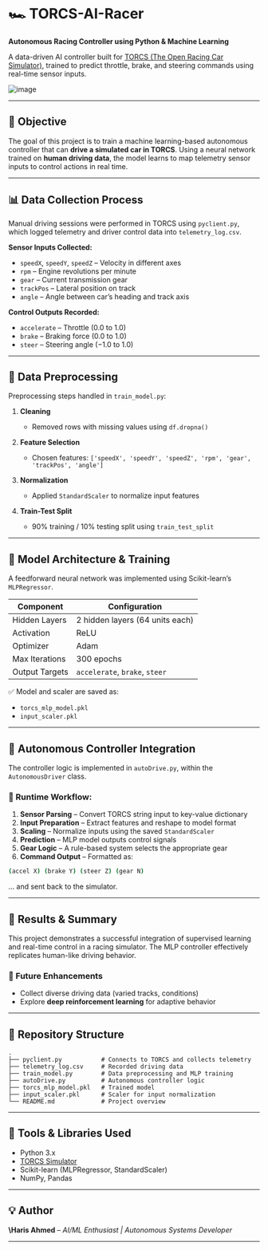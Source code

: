 # 🏎️ TORCS-AI-Racer

**Autonomous Racing Controller using Python & Machine Learning**

A data-driven AI controller built for [TORCS (The Open Racing Car Simulator)](http://torcs.sourceforge.net/), trained to predict throttle, brake, and steering commands using real-time sensor inputs.

![image](https://github.com/user-attachments/assets/9c3e1a60-1662-43b1-9242-7b8541d33c16)


---

## 📌 Objective

The goal of this project is to train a machine learning-based autonomous controller that can **drive a simulated car in TORCS**.
Using a neural network trained on **human driving data**, the model learns to map telemetry sensor inputs to control actions in real time.

---

## 📊 Data Collection Process

Manual driving sessions were performed in TORCS using `pyclient.py`, which logged telemetry and driver control data into `telemetry_log.csv`.

**Sensor Inputs Collected:**

* `speedX`, `speedY`, `speedZ` – Velocity in different axes
* `rpm` – Engine revolutions per minute
* `gear` – Current transmission gear
* `trackPos` – Lateral position on track
* `angle` – Angle between car’s heading and track axis

**Control Outputs Recorded:**

* `accelerate` – Throttle (0.0 to 1.0)
* `brake` – Braking force (0.0 to 1.0)
* `steer` – Steering angle (−1.0 to 1.0)

---

## 🧹 Data Preprocessing

Preprocessing steps handled in `train_model.py`:

1. **Cleaning**

   * Removed rows with missing values using `df.dropna()`

2. **Feature Selection**

   * Chosen features:
     `['speedX', 'speedY', 'speedZ', 'rpm', 'gear', 'trackPos', 'angle']`

3. **Normalization**

   * Applied `StandardScaler` to normalize input features

4. **Train-Test Split**

   * 90% training / 10% testing split using `train_test_split`

---

## 🧠 Model Architecture & Training

A feedforward neural network was implemented using Scikit-learn’s `MLPRegressor`.

| Component      | Configuration                   |
| -------------- | ------------------------------- |
| Hidden Layers  | 2 hidden layers (64 units each) |
| Activation     | ReLU                            |
| Optimizer      | Adam                            |
| Max Iterations | 300 epochs                      |
| Output Targets | `accelerate`, `brake`, `steer`  |

✅ Model and scaler are saved as:

* `torcs_mlp_model.pkl`
* `input_scaler.pkl`

---

## 🤖 Autonomous Controller Integration

The controller logic is implemented in `autoDrive.py`, within the `AutonomousDriver` class.

### 🔁 Runtime Workflow:

1. **Sensor Parsing** – Convert TORCS string input to key-value dictionary
2. **Input Preparation** – Extract features and reshape to model format
3. **Scaling** – Normalize inputs using the saved `StandardScaler`
4. **Prediction** – MLP model outputs control signals
5. **Gear Logic** – A rule-based system selects the appropriate gear
6. **Command Output** – Formatted as:

```bash
(accel X) (brake Y) (steer Z) (gear N)
```

... and sent back to the simulator.

---

## 🚀 Results & Summary

This project demonstrates a successful integration of supervised learning and real-time control in a racing simulator.
The MLP controller effectively replicates human-like driving behavior.

### 🔧 Future Enhancements

* Collect diverse driving data (varied tracks, conditions)
* Explore **deep reinforcement learning** for adaptive behavior

---

## 📁 Repository Structure

```
.
├── pyclient.py           # Connects to TORCS and collects telemetry
├── telemetry_log.csv     # Recorded driving data
├── train_model.py        # Data preprocessing and MLP training
├── autoDrive.py          # Autonomous controller logic
├── torcs_mlp_model.pkl   # Trained model
├── input_scaler.pkl      # Scaler for input normalization
└── README.md             # Project overview
```

---

## 🧠 Tools & Libraries Used

* Python 3.x
* [TORCS Simulator](http://torcs.sourceforge.net/)
* Scikit-learn (MLPRegressor, StandardScaler)
* NumPy, Pandas

---

## 💡 Author

**\Haris Ahmed** – *AI/ML Enthusiast | Autonomous Systems Developer*

---

